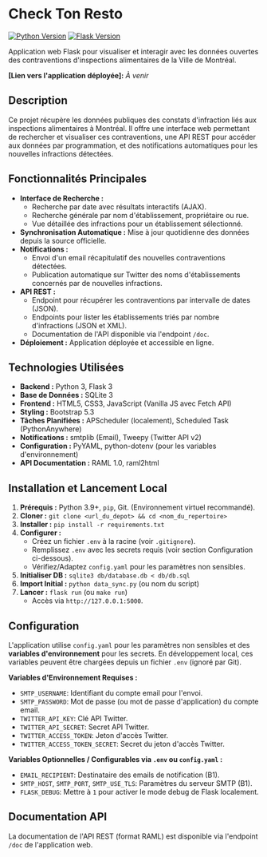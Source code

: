 # Check Ton Resto

[![Python Version](https://img.shields.io/badge/python-3.9%2B-blue.svg)](https://www.python.org/)
[![Flask Version](https://img.shields.io/badge/flask-3.0%2B-orange.svg)](https://flask.palletsprojects.com/)


Application web Flask pour visualiser et interagir avec les données ouvertes des contraventions d'inspections alimentaires de la Ville de Montréal.

**[Lien vers l'application déployée]:** *À venir*

## Description

Ce projet récupère les données publiques des constats d'infraction liés aux inspections alimentaires à Montréal. Il offre une interface web permettant de rechercher et visualiser ces contraventions, une API REST pour accéder aux données par programmation, et des notifications automatiques pour les nouvelles infractions détectées.

## Fonctionnalités Principales

*   **Interface de Recherche :**
    *   Recherche par date avec résultats interactifs (AJAX).
    *   Recherche générale par nom d'établissement, propriétaire ou rue.
    *   Vue détaillée des infractions pour un établissement sélectionné.
*   **Synchronisation Automatique :** Mise à jour quotidienne des données depuis la source officielle.
*   **Notifications :**
    *   Envoi d'un email récapitulatif des nouvelles contraventions détectées.
    *   Publication automatique sur Twitter des noms d'établissements concernés par de nouvelles infractions.
*   **API REST :**
    *   Endpoint pour récupérer les contraventions par intervalle de dates (JSON).
    *   Endpoints pour lister les établissements triés par nombre d'infractions (JSON et XML).
    *   Documentation de l'API disponible via l'endpoint `/doc`.
*   **Déploiement :** Application déployée et accessible en ligne.

## Technologies Utilisées

*   **Backend :** Python 3, Flask 3
*   **Base de Données :** SQLite 3
*   **Frontend :** HTML5, CSS3, JavaScript (Vanilla JS avec Fetch API)
*   **Styling :** Bootstrap 5.3
*   **Tâches Planifiées :** APScheduler (localement), Scheduled Task (PythonAnywhere)
*   **Notifications :** smtplib (Email), Tweepy (Twitter API v2)
*   **Configuration :** PyYAML, python-dotenv (pour les variables d'environnement)
*   **API Documentation :** RAML 1.0, raml2html

## Installation et Lancement Local

1.  **Prérequis :** Python 3.9+, `pip`, Git. (Environnement virtuel recommandé).
2.  **Cloner :** `git clone <url_du_depot> && cd <nom_du_repertoire>`
3.  **Installer :** `pip install -r requirements.txt`
4.  **Configurer :**
    *   Créez un fichier `.env` à la racine (voir `.gitignore`).
    *   Remplissez `.env` avec les secrets requis (voir section Configuration ci-dessous).
    *   Vérifiez/Adaptez `config.yaml` pour les paramètres non sensibles.
5.  **Initialiser DB :** `sqlite3 db/database.db < db/db.sql`
6.  **Import Initial :** `python data_sync.py` (ou nom du script)
7.  **Lancer :** `flask run` (ou `make run`)
    *   Accès via `http://127.0.0.1:5000`.

## Configuration

L'application utilise `config.yaml` pour les paramètres non sensibles et des **variables d'environnement** pour les secrets. En développement local, ces variables peuvent être chargées depuis un fichier `.env` (ignoré par Git).

**Variables d'Environnement Requises :**

*   `SMTP_USERNAME`: Identifiant du compte email pour l'envoi.
*   `SMTP_PASSWORD`: Mot de passe (ou mot de passe d'application) du compte email.
*   `TWITTER_API_KEY`: Clé API Twitter.
*   `TWITTER_API_SECRET`: Secret API Twitter.
*   `TWITTER_ACCESS_TOKEN`: Jeton d'accès Twitter.
*   `TWITTER_ACCESS_TOKEN_SECRET`: Secret du jeton d'accès Twitter.

**Variables Optionnelles / Configurables via `.env` ou `config.yaml` :**

*   `EMAIL_RECIPIENT`: Destinataire des emails de notification (B1).
*   `SMTP_HOST`, `SMTP_PORT`, `SMTP_USE_TLS`: Paramètres du serveur SMTP (B1).
*   `FLASK_DEBUG`: Mettre à `1` pour activer le mode debug de Flask localement.

## Documentation API

La documentation de l'API REST (format RAML) est disponible via l'endpoint `/doc` de l'application web.
